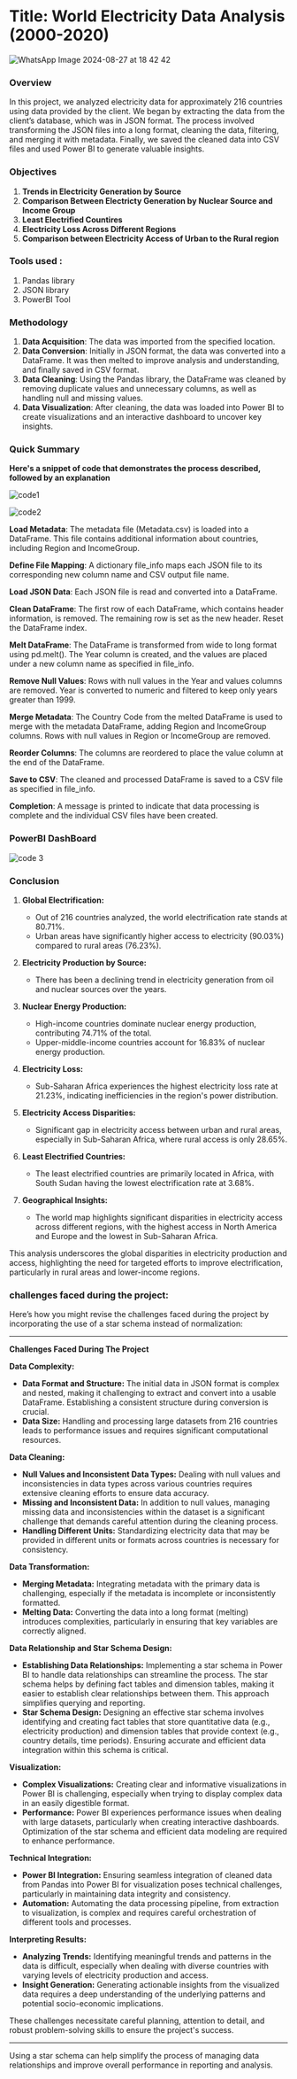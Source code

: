 # **Title**: World Electricity Data Analysis  (2000-2020)
![WhatsApp Image 2024-08-27 at 18 42 42](https://github.com/user-attachments/assets/8a1fe8e7-6ffa-44af-a612-41fc72d5fe4d)

### **Overview**
In this project, we analyzed electricity data for approximately 216 countries using data provided by the client. We began by extracting the data from the client’s database, which was in JSON format. The process involved transforming the JSON files into a long format, cleaning the data, filtering, and merging it with metadata. Finally, we saved the cleaned data into CSV files and used Power BI to generate valuable insights.



### **Objectives**

1) **Trends in Electricity Generation by Source**
2) **Comparison Between Electricty Generation by Nuclear Source and Income Group**
3) **Least Electrified Countires**
4) **Electricity Loss Across Different Regions**
5) **Comparison between Electricity Access of Urban to the Rural region**   

### **Tools used** :

1) Pandas library
2) JSON library
3) PowerBI Tool

### **Methodology**

1) **Data Acquisition**: The data was imported from the specified location.
2) **Data Conversion**: Initially in JSON format, the data was converted into a DataFrame. It was then melted to improve analysis and understanding, and finally saved in CSV format.
3) **Data Cleaning**: Using the Pandas library, the DataFrame was cleaned by removing duplicate values and unnecessary columns, as well as handling null and missing values.
4) **Data Visualization**: After cleaning, the data was loaded into Power BI to create visualizations and an interactive dashboard to uncover key insights.

### **Quick Summary**
**Here's a snippet of code that demonstrates the process described, followed by an explanation**
 
 ![code1](https://github.com/user-attachments/assets/f143c7c5-b8f4-464b-a481-5d46d5f32f1b)

 ![code2](https://github.com/user-attachments/assets/b6083e05-ff9a-424a-8c6c-4f4fb98bbefb)



**Load Metadata**:
The metadata file (Metadata.csv) is loaded into a DataFrame. This file contains additional information about countries, including Region and IncomeGroup.

**Define File Mapping**:
A dictionary file_info maps each JSON file to its corresponding new column name and CSV output file name.

**Load JSON Data**:
Each JSON file is read and converted into a DataFrame.

**Clean DataFrame**:
The first row of each DataFrame, which contains header information, is removed.
The remaining row is set as the new header.
Reset the DataFrame index.

**Melt DataFrame**:
The DataFrame is transformed from wide to long format using pd.melt(). The Year column is created, and the values are placed under a new column name as specified in file_info.

**Remove Null Values**:
Rows with null values in the Year and values columns are removed.
Year is converted to numeric and filtered to keep only years greater than 1999.

**Merge Metadata**:
The Country Code from the melted DataFrame is used to merge with the metadata DataFrame, adding Region and IncomeGroup columns.
Rows with null values in Region or IncomeGroup are removed.

**Reorder Columns**:
The columns are reordered to place the value column at the end of the DataFrame.

**Save to CSV**:
The cleaned and processed DataFrame is saved to a CSV file as specified in file_info.

**Completion**:
A message is printed to indicate that data processing is complete and the individual CSV files have been created.


### **PowerBI DashBoard**

![code 3](https://github.com/user-attachments/assets/32e29c3e-e7e2-4505-a74d-a47e1951ff94)



### **Conclusion**

1. **Global Electrification:**
   - Out of 216 countries analyzed, the world electrification rate stands at 80.71%.
   - Urban areas have significantly higher access to electricity (90.03%) compared to rural areas (76.23%).

2. **Electricity Production by Source:**
   - There has been a declining trend in electricity generation from oil and nuclear sources over the years.

3. **Nuclear Energy Production:**
   - High-income countries dominate nuclear energy production, contributing 74.71% of the total.
   - Upper-middle-income countries account for 16.83% of nuclear energy production.

4. **Electricity Loss:**
   - Sub-Saharan Africa experiences the highest electricity loss rate at 21.23%, indicating inefficiencies in the region's power distribution.

5. **Electricity Access Disparities:**
   - Significant gap in electricity access between urban and rural areas, especially in Sub-Saharan Africa, where rural access is only 28.65%.

6. **Least Electrified Countries:**
   - The least electrified countries are primarily located in Africa, with South Sudan having the lowest electrification rate at 3.68%.

7. **Geographical Insights:**
   - The world map highlights significant disparities in electricity access across different regions, with the highest access in North America and Europe and the lowest in Sub-Saharan Africa.

This analysis underscores the global disparities in electricity production and access, highlighting the need for targeted efforts to improve electrification, particularly in rural areas and lower-income regions.



### **challenges faced during the project:**

Here’s how you might revise the challenges faced during the project by incorporating the use of a star schema instead of normalization:

---

**Challenges Faced During The Project**

**Data Complexity:**

- **Data Format and Structure:** The initial data in JSON format is complex and nested, making it challenging to extract and convert into a usable DataFrame. Establishing a consistent structure during conversion is crucial.
- **Data Size:** Handling and processing large datasets from 216 countries leads to performance issues and requires significant computational resources.

**Data Cleaning:**

- **Null Values and Inconsistent Data Types:** Dealing with null values and inconsistencies in data types across various countries requires extensive cleaning efforts to ensure data accuracy.
- **Missing and Inconsistent Data:** In addition to null values, managing missing data and inconsistencies within the dataset is a significant challenge that demands careful attention during the cleaning process.
- **Handling Different Units:** Standardizing electricity data that may be provided in different units or formats across countries is necessary for consistency.

**Data Transformation:**

- **Merging Metadata:** Integrating metadata with the primary data is challenging, especially if the metadata is incomplete or inconsistently formatted.
- **Melting Data:** Converting the data into a long format (melting) introduces complexities, particularly in ensuring that key variables are correctly aligned.

**Data Relationship and Star Schema Design:**

- **Establishing Data Relationships:** Implementing a star schema in Power BI to handle data relationships can streamline the process. The star schema helps by defining fact tables and dimension tables, making it easier to establish clear relationships between them. This approach simplifies querying and reporting.
- **Star Schema Design:** Designing an effective star schema involves identifying and creating fact tables that store quantitative data (e.g., electricity production) and dimension tables that provide context (e.g., country details, time periods). Ensuring accurate and efficient data integration within this schema is critical.

**Visualization:**

- **Complex Visualizations:** Creating clear and informative visualizations in Power BI is challenging, especially when trying to display complex data in an easily digestible format.
- **Performance:** Power BI experiences performance issues when dealing with large datasets, particularly when creating interactive dashboards. Optimization of the star schema and efficient data modeling are required to enhance performance.

**Technical Integration:**

- **Power BI Integration:** Ensuring seamless integration of cleaned data from Pandas into Power BI for visualization poses technical challenges, particularly in maintaining data integrity and consistency.
- **Automation:** Automating the data processing pipeline, from extraction to visualization, is complex and requires careful orchestration of different tools and processes.

**Interpreting Results:**

- **Analyzing Trends:** Identifying meaningful trends and patterns in the data is difficult, especially when dealing with diverse countries with varying levels of electricity production and access.
- **Insight Generation:** Generating actionable insights from the visualized data requires a deep understanding of the underlying patterns and potential socio-economic implications.

These challenges necessitate careful planning, attention to detail, and robust problem-solving skills to ensure the project's success.

---

Using a star schema can help simplify the process of managing data relationships and improve overall performance in reporting and analysis.




